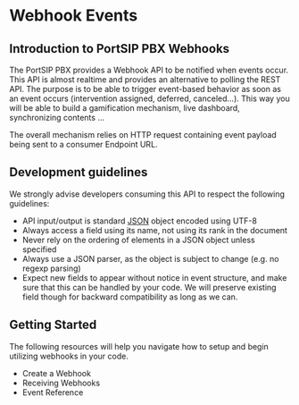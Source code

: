 # Webhook Events

## Introduction to PortSIP PBX Webhooks

The PortSIP PBX provides a Webhook API to be notified when events occur. This API is almost realtime and provides an alternative to polling the REST API. The purpose is to be able to trigger event-based behavior as soon as an event occurs (intervention assigned, deferred, canceled...). This way you will be able to build a gamification mechanism, live dashboard, synchronizing contents ...

The overall mechanism relies on HTTP request containing event payload being sent to a consumer Endpoint URL.

## Development guidelines <a href="#development-guidelines" id="development-guidelines"></a>

We strongly advise developers consuming this API to respect the following guidelines:

* API input/output is standard [JSON](https://www.ietf.org/rfc/rfc4627.txt) object encoded using UTF-8
* Always access a field using its name, not using its rank in the document
* Never rely on the ordering of elements in a JSON object unless specified
* Always use a JSON parser, as the object is subject to change (e.g. no regexp parsing)
* Expect new fields to appear without notice in event structure, and make sure that this can be handled by your code. We will preserve existing field though for backward compatibility as long as we can.

## Getting Started <a href="#getting-started" id="getting-started"></a>

The following resources will help you navigate how to setup and begin utilizing webhooks in your code.

* Create a Webhook
* Receiving Webhooks
* Event Reference

